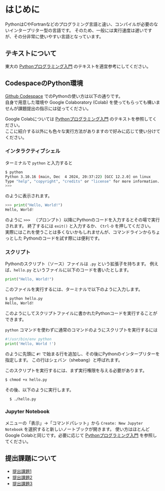 # はじめに

PythonはCやFortranなどのプログラミング言語と違い、コンパイルが必要のないインタープリター型の言語です。
そのため、一般には実行速度は遅いですが、その分非常に使いやすい言語となっています。  

## テキストについて
東大の [Pythonプログラミング入門](https://utokyo-ipp.github.io/) のテキストを適宜参考にしてください。

## CodespaceのPython環境
[Github Codespace](https://github.com/chibutsu-utokyo/debian) でのPythonの使い方は以下の通りです。  
自身で用意した環境や Google Colaboratory (Colab) を使ってもらっても構いませんが課題提出の指示には従ってください。

Google Colabについては [Pythonプログラミング入門](https://utokyo-ipp.github.io/) のテキストを参照してください。  
ここに紹介する以外にも色々な実行方法がありますので好みに応じて使い分けてください。

### インタラクティブシェル
ターミナルで `python` と入力すると
```bash
$ python
Python 3.10.16 (main, Dec  4 2024, 20:37:22) [GCC 12.2.0] on linux
Type "help", "copyright", "credits" or "license" for more information.
>>>
```
のように表示されます。
```python
>>> print("Hello, World!")
Hello, World!
```
のように `>>> ` （プロンプト）以降にPythonのコードを入力するとその場で実行されます。
終了するには `exit()` と入力するか、 `Ctrl-D` を押してください。  
実際にはこれを使うことは多くないかもしれませんが、コマンドラインからちょっとした
Pythonのコードを試す際には便利です。


### スクリプト
Pythonのスクリプト（ソース）ファイルは `.py` という拡張子を持ちます。
例えば、`hello.py` というファイルに以下のコードを書いたとします。
```python
print("Hello, World!")
```
このファイルを実行するには、ターミナルで以下のように入力します。
```bash
$ python hello.py
Hello, World!
```
このようにしてスクリプトファイルに書かれたPythonコードを実行することができます。

`python` コマンドを使わずに通常のコマンドのようにスクリプトを実行するには

```python linenums="1"
#!/usr/bin/env python
print('Hello, World !')
```
のように先頭に `#!` で始まる行を追加し、その後にPythonのインタープリターを指定します。
この行はシェバン（shebang）と呼ばれます。

このスクリプトを実行するには、まず実行権限を与える必要があります。
```bash
$ chmod +x hello.py
```

その後、以下のように実行します。
```bash
  $ ./hello.py
```

### Jupyter Notebook
メニューの「表示」→「コマンドパレット」から `Create: New Jupyter Notebook` を選択すると新しいノートブックが開きます。
使い方はほとんどGoogle Colabと同じです。必要に応じて [Pythonプログラミング入門](https://utokyo-ipp.github.io/) を参照してください。


## 提出課題について
- [提出課題1](kadai1.md)
- [提出課題2](kadai2.md)
- [提出課題3](kadai3.md)
